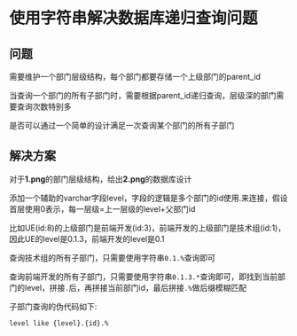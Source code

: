 # 使用字符串解决数据库递归查询问题

## 问题

需要维护一个部门层级结构，每个部门都要存储一个上级部门的parent_id

当查询一个部门的所有子部门时，需要根据parent_id递归查询，层级深的部门需要查询次数特别多

是否可以通过一个简单的设计满足一次查询某个部门的所有子部门

## 解决方案

对于**1.png**的部门层级结构，给出**2.png**的数据库设计

添加一个辅助的varchar字段level，字段的逻辑是多个部门的id使用.来连接，假设首层使用0表示，每一层级=上一层级的level+父部门id

比如UE(id:8)的上级部门是前端开发(id:3)，前端开发的上级部门是技术组(id:1)，因此UE的level是0.1.3，前端开发的level是0.1

查询技术组的所有子部门，只需要使用字符串`0.1.%`查询即可

查询前端开发的所有子部门，只需要使用字符串`0.1.3.*`查询即可，即找到当前部门的level，拼接`.`后，再拼接当前部门id，最后拼接`.%`做后缀模糊匹配

子部门查询的伪代码如下:

```mysql
level like {level}.{id}.%
```

